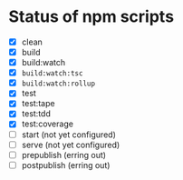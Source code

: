 # Status of npm scripts
- [x] clean
- [x] build
- [x] build:watch
- [x] `build:watch:tsc`
- [x] `build:watch:rollup`
- [x] test
- [x] test:tape
- [x] test:tdd
- [x] test:coverage
- [ ] start (not yet configured)
- [ ] serve (not yet configured)
- [ ] prepublish (erring out)
- [ ] postpublish (erring out)
